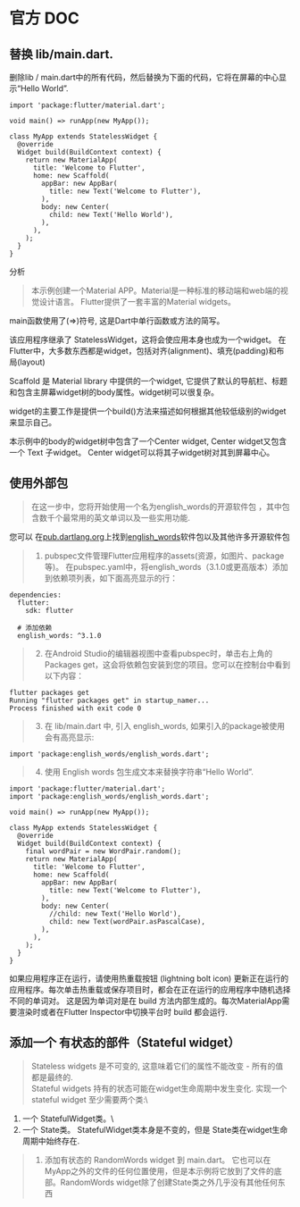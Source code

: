 # 官方 DOC

## 替换 lib/main.dart.
删除lib / main.dart中的所有代码，然后替换为下面的代码，它将在屏幕的中心显示“Hello World”.

```
import 'package:flutter/material.dart';

void main() => runApp(new MyApp());

class MyApp extends StatelessWidget {
  @override
  Widget build(BuildContext context) {
    return new MaterialApp(
      title: 'Welcome to Flutter',
      home: new Scaffold(
        appBar: new AppBar(
          title: new Text('Welcome to Flutter'),
        ),
        body: new Center(
          child: new Text('Hello World'),
        ),
      ),
    );
  }
}

```

分析

> 本示例创建一个Material APP。Material是一种标准的移动端和web端的视觉设计语言。 Flutter提供了一套丰富的Material widgets。

main函数使用了(=>)符号, 这是Dart中单行函数或方法的简写。

该应用程序继承了 StatelessWidget，这将会使应用本身也成为一个widget。 在Flutter中，大多数东西都是widget，包括对齐(alignment)、填充(padding)和布局(layout)

Scaffold 是 Material library 中提供的一个widget, 它提供了默认的导航栏、标题和包含主屏幕widget树的body属性。widget树可以很复杂。

widget的主要工作是提供一个build()方法来描述如何根据其他较低级别的widget来显示自己。

本示例中的body的widget树中包含了一个Center widget, Center widget又包含一个 Text 子widget。 Center widget可以将其子widget树对其到屏幕中心。


## 使用外部包

> 在这一步中，您将开始使用一个名为english_words的开源软件包 ，其中包含数千个最常用的英文单词以及一些实用功能.

您可以 在[pub.dartlang.org](https://pub.dartlang.org/flutter/)上找到[english_words](https://pub.dartlang.org/packages/english_words)软件包以及其他许多开源软件包

> 1. pubspec文件管理Flutter应用程序的assets(资源，如图片、package等)。 在pubspec.yaml中，将english_words（3.1.0或更高版本）添加到依赖项列表，如下面高亮显示的行：

```
dependencies:
  flutter:
    sdk: flutter

  # 添加依赖
  english_words: ^3.1.0

```

> 2. 在Android Studio的编辑器视图中查看pubspec时，单击右上角的 Packages get，这会将依赖包安装到您的项目。您可以在控制台中看到以下内容：

```
flutter packages get
Running "flutter packages get" in startup_namer...
Process finished with exit code 0

```

> 3. 在 lib/main.dart 中, 引入 english_words, 如果引入的package被使用会有高亮显示:

```
import 'package:english_words/english_words.dart';

```
> 4. 使用 English words 包生成文本来替换字符串“Hello World”.

```
import 'package:flutter/material.dart';
import 'package:english_words/english_words.dart';

void main() => runApp(new MyApp());

class MyApp extends StatelessWidget {
  @override
  Widget build(BuildContext context) {
    final wordPair = new WordPair.random();
    return new MaterialApp(
      title: 'Welcome to Flutter',
      home: new Scaffold(
        appBar: new AppBar(
          title: new Text('Welcome to Flutter'),
        ),
        body: new Center(
          //child: new Text('Hello World'),
          child: new Text(wordPair.asPascalCase),
        ),
      ),
    );
  }
}

```

如果应用程序正在运行，请使用热重载按钮 (lightning bolt icon) 更新正在运行的应用程序。每次单击热重载或保存项目时，都会在正在运行的应用程序中随机选择不同的单词对。 这是因为单词对是在 build 方法内部生成的。每次MaterialApp需要渲染时或者在Flutter Inspector中切换平台时 build 都会运行.

## 添加一个 有状态的部件（Stateful widget）

> Stateless widgets 是不可变的, 这意味着它们的属性不能改变 - 所有的值都是最终的.\
Stateful widgets 持有的状态可能在widget生命周期中发生变化. 实现一个 stateful widget 至少需要两个类:\
1. 一个 StatefulWidget类。\
2. 一个 State类。 StatefulWidget类本身是不变的，但是 State类在widget生命周期中始终存在.


>1. 添加有状态的 RandomWords widget 到 main.dart。 它也可以在MyApp之外的文件的任何位置使用，但是本示例将它放到了文件的底部。RandomWords widget除了创建State类之外几乎没有其他任何东西